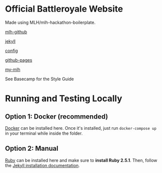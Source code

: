 # Official Battleroyale Website

Made using MLH/mlh-hackathon-boilerplate.

[mlh-github]: https://github.com/MLH
[jekyll]: https://jekyllrb.com
[config]: _config.yml
[github-pages]: https://pages.github.com
[my-mlh]: https://my.mlh.io

[mlh-github]

[jekyll]

[config]

[github-pages]

[my-mlh]

See Basecamp for the Style Guide

# Running and Testing Locally

## Option 1: Docker (recommended)

[Docker](https://www.docker.com) can be installed here. Once it's installed, just run `docker-compose up` in your terminal while inside the folder.

## Option 2: Manual

[Ruby](https://www.ruby-lang.org/en/) can be installed here and make sure to **install Ruby 2.5.1**. Then, follow the [Jekyll installation documentation](https://jekyllrb.com/docs/).